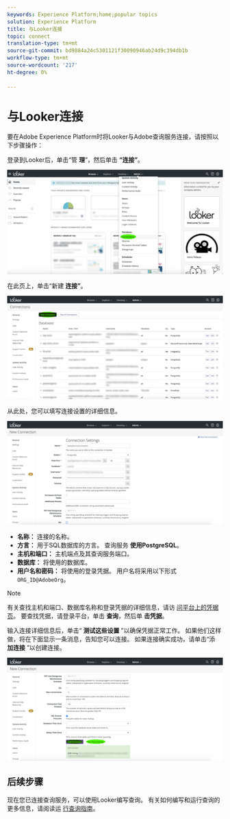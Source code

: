 ```yaml
---
keywords: Experience Platform;home;popular topics
solution: Experience Platform
title: 与Looker连接
topic: connect
translation-type: tm+mt
source-git-commit: bd9884a24c5301121f30090946ab24d9c394db1b
workflow-type: tm+mt
source-wordcount: '217'
ht-degree: 0%

---
```



# 与Looker连接

要在Adobe Experience Platform时将Looker与Adobe查询服务连接，请按照以下步骤操作：

登录到Looker后，单击“管 **理**”，然后单击 **“连接”**。

![](../images/clients/looker/click-admin-connections.png)

在此页上，单击“新建 **连接”**。

![](../images/clients/looker/click-new-connection.png)

从此处，您可以填写连接设置的详细信息。

![](../images/clients/looker/new-connection.png)

- **名称：** 连接的名称。
- **方言：** 用于SQL数据库的方言。 查询服务 **使用PostgreSQL**。
- **主机和端口：** 主机端点及其查询服务端口。
- **数据库：** 将使用的数据库。
- **用户名和密码：** 将使用的登录凭据。 用户名将采用以下形式 `ORG_ID@AdobeOrg`。

>[!NOTE]
>
>有关查找主机和端口、数据库名称和登录凭据的详细信息，请访 [问平台上的凭据页](https://platform.adobe.com/query/configuration)。 要查找凭据，请登录平台，单击 **查询**，然后单 **击凭据**。

输入连接详细信息后，单击“ **测试这些设置** ”以确保凭据正常工作。 如果他们这样做，将在下面显示一条消息，告知您可以连接。 如果连接确实成功，请单击“添 **加连接** ”以创建连接。

![](../images/clients/looker/click-test-connection.png)

## 后续步骤

现在您已连接查询服务，可以使用Looker编写查询。 有关如何编写和运行查询的更多信息，请阅读运 [行查询指南](../creating-queries/creating-queries.md)。